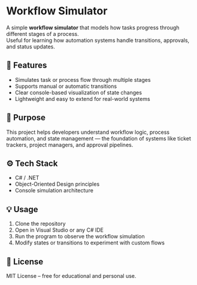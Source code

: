 # Workflow Simulator

A simple **workflow simulator** that models how tasks progress through different stages of a process.  
Useful for learning how automation systems handle transitions, approvals, and status updates.

## 🚀 Features
- Simulates task or process flow through multiple stages  
- Supports manual or automatic transitions  
- Clear console-based visualization of state changes  
- Lightweight and easy to extend for real-world systems

## 🧠 Purpose
This project helps developers understand workflow logic, process automation, and state management — the foundation of systems like ticket trackers, project managers, and approval pipelines.

## ⚙️ Tech Stack
- C# / .NET  
- Object-Oriented Design principles  
- Console simulation architecture

## 💡 Usage
1. Clone the repository  
2. Open in Visual Studio or any C# IDE  
3. Run the program to observe the workflow simulation  
4. Modify states or transitions to experiment with custom flows

## 📄 License
MIT License – free for educational and personal use.
